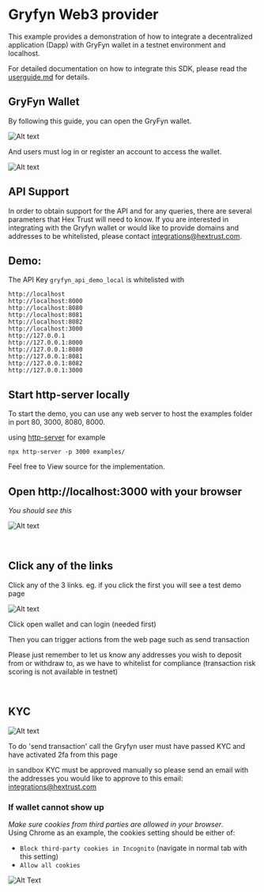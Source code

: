 # Gryfyn Web3 provider

This example provides a demonstration of how to integrate a decentralized application (Dapp) with GryFyn wallet in a testnet environment and localhost. 

For detailed documentation on how to integrate this SDK, please read the [userguide.md](userguide.md) for details.

## GryFyn Wallet

By following this guide, you can open the GryFyn wallet.

![Alt text](docs/wallet.png)

And users must log in or register an account to access the wallet.

![Alt text](docs/login.png)


## API Support
In order to obtain support for the API and for any queries, there are several parameters that Hex Trust will need to know. If you are interested in integrating with the Gryfyn wallet or would like to provide domains and addresses to be whitelisted, please contact integrations@hextrust.com.

## Demo:

The API Key `gryfyn_api_demo_local` is whitelisted with

```
http://localhost
http://localhost:8000
http://localhost:8080
http://localhost:8081
http://localhost:8082
http://localhost:3000
http://127.0.0.1
http://127.0.0.1:8000
http://127.0.0.1:8080
http://127.0.0.1:8081
http://127.0.0.1:8082
http://127.0.0.1:3000

```

## Start http-server locally

To start the demo, you can use any web server to host the examples folder in port 80, 3000, 8080, 8000. 

using [http-server](https://www.npmjs.com/package/http-server) for example 

```
npx http-server -p 3000 examples/
```

Feel free to View source for the implementation.


## Open http://localhost:3000 with your browser

*You should see this*

![Alt text](docs/localhost.jpg)

<br>

## Click any of the links

Click any of the 3 links. eg. if you click the first you will see a test demo page

![Alt text](docs/window_ethereum.jpg)

Click open wallet and can login (needed first)

Then you can trigger actions from the web page such as send transaction

Please just remember to let us know any addresses you wish to deposit from or withdraw to, as we have to whitelist for compliance (transaction risk scoring is not available in testnet)

<br>

## KYC 

![Alt text](docs/kyc.jpg)

To do 'send transaction' call the Gryfyn user must have passed KYC and have activated 2fa from this page

in sandbox KYC must be approved manually so please send an email with the addresses you would like to approve to this email: integrations@hextrust.com 


### If wallet cannot show up

_Make sure cookies from third parties are allowed in your browser_.    
Using Chrome as an example, the cookies setting should be either of: 
* `Block third-party cookies in Incognito` (navigate in normal tab with this setting)
* `Allow all cookies`

![Alt Text](docs/chrome-cookies.png)
